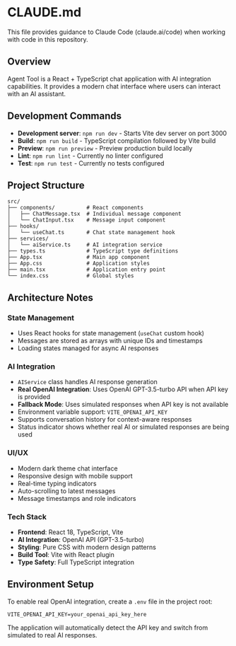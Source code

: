 # CLAUDE.md

This file provides guidance to Claude Code (claude.ai/code) when working with code in this repository.

## Overview

Agent Tool is a React + TypeScript chat application with AI integration capabilities. It provides a modern chat interface where users can interact with an AI assistant.

## Development Commands

- **Development server**: `npm run dev` - Starts Vite dev server on port 3000
- **Build**: `npm run build` - TypeScript compilation followed by Vite build
- **Preview**: `npm run preview` - Preview production build locally
- **Lint**: `npm run lint` - Currently no linter configured
- **Test**: `npm run test` - Currently no tests configured

## Project Structure

```
src/
├── components/          # React components
│   ├── ChatMessage.tsx  # Individual message component
│   └── ChatInput.tsx    # Message input component
├── hooks/
│   └── useChat.ts       # Chat state management hook
├── services/
│   └── aiService.ts     # AI integration service
├── types.ts             # TypeScript type definitions
├── App.tsx              # Main app component
├── App.css              # Application styles
├── main.tsx             # Application entry point
└── index.css            # Global styles
```

## Architecture Notes

### State Management
- Uses React hooks for state management (`useChat` custom hook)
- Messages are stored as arrays with unique IDs and timestamps
- Loading states managed for async AI responses

### AI Integration
- `AIService` class handles AI response generation
- **Real OpenAI Integration**: Uses OpenAI GPT-3.5-turbo API when API key is provided
- **Fallback Mode**: Uses simulated responses when API key is not available
- Environment variable support: `VITE_OPENAI_API_KEY`
- Supports conversation history for context-aware responses
- Status indicator shows whether real AI or simulated responses are being used

### UI/UX
- Modern dark theme chat interface
- Responsive design with mobile support
- Real-time typing indicators
- Auto-scrolling to latest messages
- Message timestamps and role indicators

### Tech Stack
- **Frontend**: React 18, TypeScript, Vite
- **AI Integration**: OpenAI API (GPT-3.5-turbo)
- **Styling**: Pure CSS with modern design patterns
- **Build Tool**: Vite with React plugin
- **Type Safety**: Full TypeScript integration

## Environment Setup

To enable real OpenAI integration, create a `.env` file in the project root:

```
VITE_OPENAI_API_KEY=your_openai_api_key_here
```

The application will automatically detect the API key and switch from simulated to real AI responses.